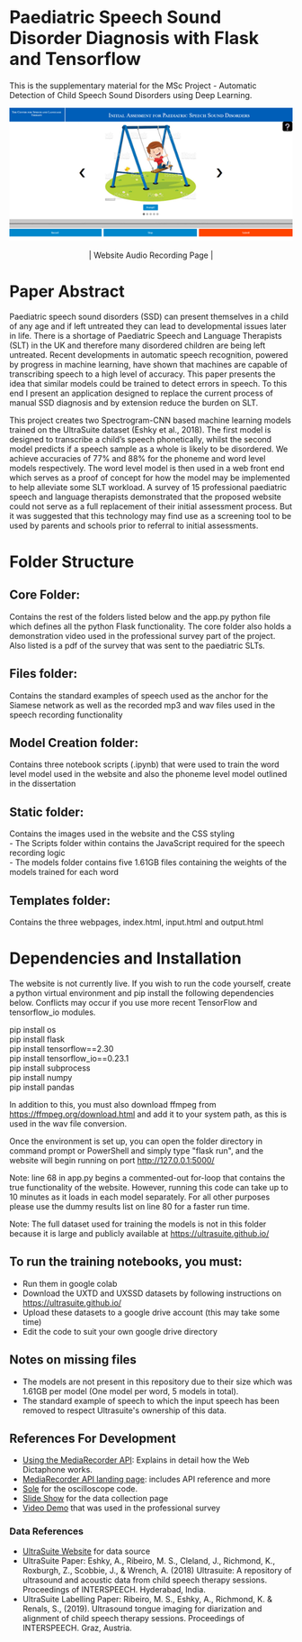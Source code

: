 <h1 style = "font-size: 220%"> Paediatric Speech Sound Disorder Diagnosis with Flask and Tensorflow </h1>

This is the supplementary material for the MSc Project - Automatic Detection of Child Speech Sound Disorders using Deep Learning.

![image](webpage.png)
<p style="text-align: center;" >| Website Audio Recording Page |</p>

<h1> Paper Abstract </h1>

Paediatric speech sound disorders (SSD) can present themselves in a child of any age and if left untreated they can lead to developmental issues later in life. There is a shortage of Paediatric Speech and Language Therapists (SLT) in the UK and therefore many disordered children are being left untreated. Recent developments in automatic speech recognition, powered by progress in machine learning, have shown that machines are capable of transcribing speech to a high level of accuracy. This paper presents the idea that similar models could be trained to detect errors in speech. To this end I present an application designed to replace the current process of manual SSD diagnosis and by extension reduce the burden on SLT.

This project creates two Spectrogram-CNN based machine learning models trained on the UltraSuite dataset (Eshky et al., 2018). The first model is designed to transcribe a child’s speech phonetically, whilst the second model predicts if a speech sample as a whole is likely to be disordered. We achieve accuracies of 77% and 88% for the phoneme and word level models respectively. The word level model is then used in a web front end which serves as a proof of concept for how the model may be implemented to help alleviate some SLT workload. A survey of 15 professional paediatric speech and language therapists demonstrated that the proposed website could not serve as a full replacement of their initial assessment process. But it was suggested that this technology may find use as a screening tool to be used by parents and schools prior to referral to initial assessments. 

<h1> Folder Structure </h1>

## Core Folder:
 Contains the rest of the folders listed below and the app.py python file which defines all the python Flask functionality. The core folder also holds a demonstration video used in the professional survey part of the project. Also listed is a pdf of the survey that was sent to the paediatric SLTs.

## Files folder:
 Contains the standard examples of speech used as the anchor for the Siamese network as well as the recorded mp3 and wav files used in the speech recording functionality

## Model Creation folder: 
 Contains three notebook scripts (.ipynb) that were used to train the word level model used in the website and also the phoneme level model outlined in the dissertation

## Static folder:
 Contains the images used in the website and the CSS styling <br>
    - The Scripts folder within contains the JavaScript required for the speech recording logic <br>
    - The models folder contains five 1.61GB files containing the weights of the models trained for each word

## Templates folder:
 Contains the three webpages, index.html, input.html and output.html


<h1> Dependencies and Installation </h1>

The website is not currently live. If you wish to run the code yourself, create a python virtual environment and pip install the following dependencies below. Conflicts may occur if you use more recent TensorFlow and tensorflow_io modules.

pip install os <br>
pip install flask <br>
pip install tensorflow==2.30 <br>
pip install tensorflow_io==0.23.1 <br>
pip install subprocess <br>
pip install numpy <br>
pip install pandas <br>

In addition to this, you must also download ffmpeg from https://ffmpeg.org/download.html and add it to your system path, as this is used in the wav file conversion.

Once the environment is set up, you can open the folder directory in command prompt or PowerShell and simply type "flask run", and the website will begin running on port http://127.0.0.1:5000/

Note: line 68 in app.py begins a commented-out for-loop that contains the true functionality of the website. However, running this code can take up to 10 minutes as it loads in each model separately. For all other purposes please use the dummy results list on line 80 for a faster run time. 

Note: The full dataset used for training the models is not in this folder because it is large and publicly available at https://ultrasuite.github.io/

## To run the training notebooks, you must:

- Run them in google colab <br>
- Download the UXTD and UXSSD datasets by following instructions on https://ultrasuite.github.io/ <br>
- Upload these datasets to a google drive account (this may take some time) <br>
- Edit the code to suit your own google drive directory

## Notes on missing files

- The models are not present in this repository due to their size which was 1.61GB per model (One model per word, 5 models in total).
- The standard example of speech to which the input speech has been removed to respect Ultrasuite's ownership of this data.

## References For Development
- [Using the MediaRecorder API](https://developer.mozilla.org/en-US/docs/Web/API/MediaRecorder_API/Using_the_MediaRecorder_API): Explains in detail how the Web Dictaphone works.
- [MediaRecorder API landing page](https://developer.mozilla.org/en-US/docs/Web/API/MediaRecorder_API): includes API reference and more
- [Sole](http://soledadpenades.com/) for the oscilloscope code.
- [Slide Show](https://www.w3schools.com/howto/howto_js_slideshow.asp) for the data collection page
- [Video Demo](https://www.youtube.com/watch?v=NHpKqIwbEn0&t=1s) that was used in the professional survey

### Data References
- [UltraSuite Website](https://ultrasuite.github.io/) for data source
- UltraSuite Paper:  Eshky, A., Ribeiro, M. S., Cleland, J., Richmond, K., Roxburgh, Z., Scobbie, J., & Wrench, A. (2018) Ultrasuite: A repository of ultrasound and acoustic data from child speech therapy sessions. Proceedings of INTERSPEECH. Hyderabad, India.
- UltraSuite Labelling Paper: Ribeiro, M. S., Eshky, A., Richmond, K. & Renals, S., (2019). Ultrasound tongue imaging for diarization and alignment of child speech therapy sessions. Proceedings of INTERSPEECH. Graz, Austria.
